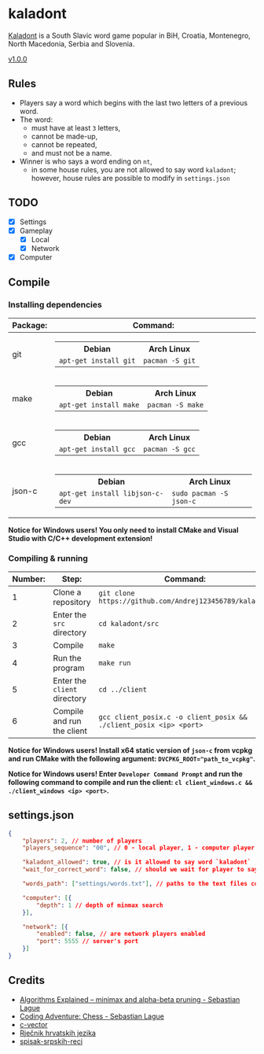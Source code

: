 # kaladont

[Kaladont](https://en.wikipedia.org/wiki/Kaladont) is a South Slavic word game popular in BiH, Croatia, Montenegro, North Macedonia, Serbia and Slovenia.

[v1.0.0](https://github.com/Andrej123456789/kaladont/releases/tag/v1.0.0)

## Rules

- Players say a word which begins with the last two letters of a previous word.
- The word:
  - must have at least `3` letters,
  - cannot be made-up,
  - cannot be repeated,
  - and must not be a name.
- Winner is who says a word ending on `nt`,
  - in some house rules, you are not allowed to say word `kaladont`; however, house rules are possible to modify in `settings.json`

## TODO

- [x] Settings
- [x] Gameplay
  - [x] Local
  - [x] Network
- [x] Computer

## Compile

### Installing dependencies

| Package: | Command:                                                                                                                                |
| -------- | --------------------------------------------------------------------------------------------------------------------------------------- |
| git      | <table><tr><th>Debian</th><th>Arch Linux</th></tr><td>`apt-get install git`</td><td>`pacman -S git`</td></tr></table>                   |
| make     | <table><tr><th>Debian</th><th>Arch Linux</th></tr><td>`apt-get install make`</td><td>`pacman -S make`</td></tr></table>                 |
| gcc      | <table><tr><th>Debian</th><th>Arch Linux</th></tr><td>`apt-get install gcc`</td><td>`pacman -S gcc`</td></tr></table>                   |
| json-c   | <table><tr><th>Debian</th><th>Arch Linux</th></tr><td>`apt-get install libjson-c-dev`</td><td>`sudo pacman -S json-c`</td></tr></table> |

**Notice for Windows users! You only need to install CMake and Visual Studio with C/C++ development extension!**

### Compiling & running

| Number: | Step:                        | Command:                                                           |
| ------- | ---------------------------- | ------------------------------------------------------------------ |
| 1       | Clone a repository           | `git clone https://github.com/Andrej123456789/kaladont`            |
| 2       | Enter the `src` directory    | `cd kaladont/src`                                                  |
| 3       | Compile                      | `make`                                                             |
| 4       | Run the program              | `make run`                                                         |
| 5       | Enter the `client` directory | `cd ../client`                                                     |
| 6       | Compile and run the client   | `gcc client_posix.c -o client_posix && ./client_posix <ip> <port>` |

**Notice for Windows users! Install x64 static version of `json-c` from vcpkg and run CMake with the following argument: `DVCPKG_ROOT="path_to_vcpkg"`.**

**Notice for Windows users! Enter `Developer Command Prompt` and run the following command to compile and run the client: `cl client_windows.c && ./client_windows <ip> <port>`.**

## settings.json
```json
{
    "players": 2, // number of players
    "players_sequence": "00", // 0 - local player, 1 - computer player, 2 - network player

    "kaladont_allowed": true, // is it allowed to say word `kaladont`
    "wait_for_correct_word": false, // should we wait for player to say correct word

    "words_path": ["settings/words.txt"], // paths to the text files containing words, every line contains one word

    "computer": [{
        "depth": 1 // depth of minmax search
    }],

    "network": [{
        "enabled": false, // are network players enabled
        "port": 5555 // server's port
    }]
}
```

## Credits

- [Algorithms Explained – minimax and alpha-beta pruning - Sebastian Lague](https://www.youtube.com/watch?v=l-hh51ncgDI)
- [Coding Adventure: Chess - Sebastian Lague](https://www.youtube.com/watch?v=U4ogK0MIzqk)
- [c-vector](https://github.com/eteran/c-vector)
- [Rječnik hrvatskih jezika](https://github.com/gigaly/rjecnik-hrvatskih-jezika)
- [spisak-srpskih-reci](https://github.com/turanjanin/spisak-srpskih-reci)
